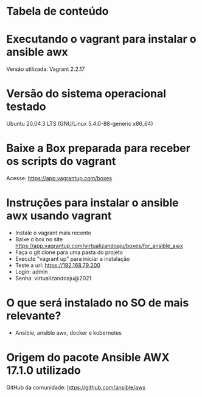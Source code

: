Tabela de conteúdo
==================

# Executando o vagrant para instalar o ansible awx

Versão utilizada: Vagrant 2.2.17

# Versão do sistema operacional testado

Ubuntu 20.04.3 LTS (GNU/Linux 5.4.0-88-generic x86_64)

# Baixe a Box preparada para receber os scripts do vagrant

Acesse: https://app.vagrantup.com/boxes

# Instruções para instalar o ansible awx usando vagrant

* Instale o vagrant mais recente
* Baixe o box no site https://app.vagrantup.com/virtualizandoaju/boxes/for_ansible_awx
* Faça o git clone para uma pasta do projeto
* Execute "vagrant up" para iniciar a instalação
* Teste a url: https://192.168.79.200
* Login: admin
* Senha: virtualizandoaju@2021

# O que será instalado no SO de mais relevante?

* Ansible, ansible awx, docker e kubernetes

# Origem do pacote Ansible AWX 17.1.0  utilizado 

GitHub da comunidade: https://github.com/ansible/awx
